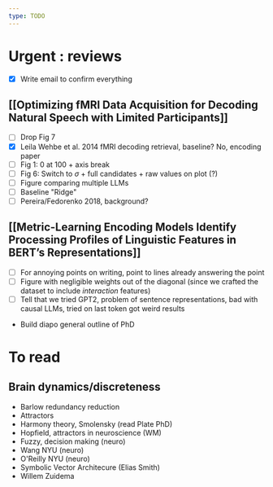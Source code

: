 ```yaml
---
type: TODO
---
```

# Urgent : reviews
- [x] Write email to confirm everything
## [[Optimizing fMRI Data Acquisition for Decoding Natural Speech with Limited Participants]]
- [ ] Drop Fig 7
- [x] Leila Wehbe et al. 2014 fMRI decoding retrieval, baseline? No, encoding paper
- [ ] Fig 1: 0 at 100 + axis break
- [ ] Fig 6: Switch to $\sigma$ + full candidates + raw values on plot (?)
- [ ] Figure comparing multiple LLMs
- [ ] Baseline "Ridge"
- [ ] Pereira/Fedorenko 2018, background?

## [[Metric-Learning Encoding Models Identify Processing Profiles of Linguistic Features in BERT’s Representations]]
- [ ] For annoying points on writing, point to lines already answering the point
- [ ] Figure with negligible weights out of the diagonal (since we crafted the dataset to include *interaction* features)
- [ ] Tell that we tried GPT2, problem of sentence representations, bad with causal LLMs, tried on last token got weird results

- Build diapo general outline of PhD
# To read
## Brain dynamics/discreteness
- Barlow redundancy reduction
- Attractors
- Harmony theory, Smolensky (read Plate PhD)
- Hopfield, attractors in neuroscience (WM)
- Fuzzy, decision making (neuro)
- Wang NYU (neuro)
- O'Reilly NYU (neuro)
- Symbolic Vector Architecure (Elias Smith)
- Willem Zuidema